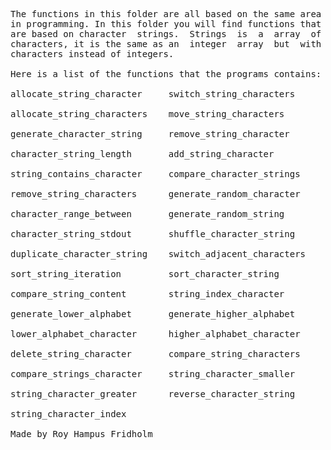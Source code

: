 
<pre>
The functions in this folder are all based on the same area
in programming. In this folder you will find functions that
are based on character  strings.  Strings  is  a  array  of
characters, it is the same as an  integer  array  but  with
characters instead of integers.

Here is a list of the functions that the programs contains:

allocate_string_character     switch_string_characters

allocate_string_characters    move_string_characters

generate_character_string     remove_string_character

character_string_length       add_string_character

string_contains_character     compare_character_strings

remove_string_characters      generate_random_character

character_range_between       generate_random_string

character_string_stdout       shuffle_character_string

duplicate_character_string    switch_adjacent_characters

sort_string_iteration         sort_character_string

compare_string_content        string_index_character

generate_lower_alphabet       generate_higher_alphabet

lower_alphabet_character      higher_alphabet_character

delete_string_character       compare_string_characters

compare_strings_character     string_character_smaller

string_character_greater      reverse_character_string

string_character_index

Made by Roy Hampus Fridholm
</pre>
